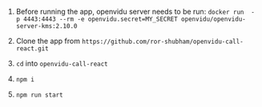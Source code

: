 1. Before running the app, openvidu server needs to be run:
`docker run  -p 4443:4443 --rm -e openvidu.secret=MY_SECRET openvidu/openvidu-server-kms:2.10.0`

2. Clone the app from `https://github.com/ror-shubham/openvidu-call-react.git`
3. `cd` into `openvidu-call-react`
4. `npm i`
5. `npm run start` 
